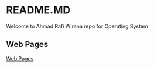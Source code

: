# README.MD

Welcome to Ahmad Rafi Wirana repo for Operating System

## Web Pages 

[Web Pages](https://ahmadrafidev.github.io/os212/)